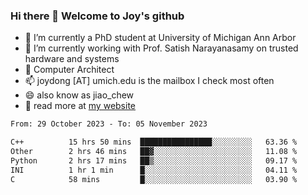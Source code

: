 ### Hi there 👋 Welcome to Joy's github

- 🔭 I’m currently a PhD student at University of Michigan Ann Arbor
- 🌱 I’m currently working with Prof. Satish Narayanasamy on trusted hardware and systems
- 👯 Computer Architect
- 📫 joydong [AT] umich.edu is the mailbox I check most often
- 😄 also know as jiao_chew
- 💬 read more at [my website](https://joydddd.github.io/)
<!--START_SECTION:waka-->

```txt
From: 29 October 2023 - To: 05 November 2023

C++          15 hrs 50 mins  ████████████████░░░░░░░░░   63.36 %
Other        2 hrs 46 mins   ██▓░░░░░░░░░░░░░░░░░░░░░░   11.08 %
Python       2 hrs 17 mins   ██▒░░░░░░░░░░░░░░░░░░░░░░   09.17 %
INI          1 hr 1 min      █░░░░░░░░░░░░░░░░░░░░░░░░   04.11 %
C            58 mins         █░░░░░░░░░░░░░░░░░░░░░░░░   03.90 %
```

<!--END_SECTION:waka-->
